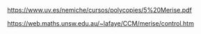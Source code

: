 https://www.uv.es/nemiche/cursos/polycopies/5%20Merise.pdf

https://web.maths.unsw.edu.au/~lafaye/CCM/merise/control.htm
